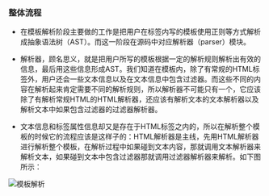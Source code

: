 ### 整体流程

- 在模板解析阶段主要做的工作是把用户在<template></template>标签内写的模板使用正则等方式解析成抽象语法树（AST）。而这一阶段在源码中对应解析器（parser）模块。

- 解析器，顾名思义，就是把用户所写的模板根据一定的解析规则解析出有效的信息，最后用这些信息形成AST。我们知道在<template></template>模板内，除了有常规的HTML标签外，用户还会一些文本信息以及在文本信息中包含过滤器。而这些不同的内容在解析起来肯定需要不同的解析规则，所以解析器不可能只有一个，它应该除了有解析常规HTML的HTML解析器，还应该有解析文本的文本解析器以及解析文本中如果包含过滤器的过滤器解析器。

- 文本信息和标签属性信息却又是存在于HTML标签之内的，所以在解析整个模板的时候它的流程应该是这样子的：HTML解析器是主线，先用HTML解析器进行解析整个模板，在解析过程中如果碰到文本内容，那就调用文本解析器来解析文本，如果碰到文本中包含过滤器那就调用过滤器解析器来解析。如下图所示：

![模板解析](https://vue-js.com/learn-vue/assets/img/4.16462ada.png)
